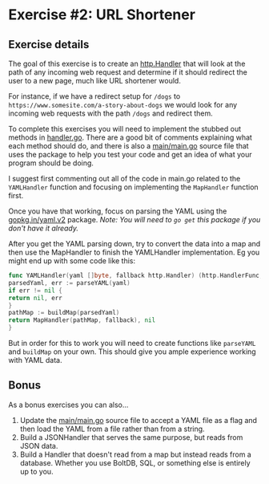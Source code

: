 # Exercise #2: URL Shortener

## Exercise details

The goal of this exercise is to create an [http.Handler](https://golang.org/pkg/net/http/#Handler) that will look at the
path of any incoming web request and determine if it should redirect the user to a new page, much like URL shortener
would.

For instance, if we have a redirect setup for `/dogs` to `https://www.somesite.com/a-story-about-dogs` we would look for
any incoming web requests with the path `/dogs` and redirect them.

To complete this exercises you will need to implement the stubbed out methods
in [handler.go](https://github.com/gophercises/urlshort/blob/master/handler.go). There are a good bit of comments
explaining what each method should do, and there is also
a [main/main.go](https://github.com/gophercises/urlshort/blob/master/main/main.go) source file that uses the package to
help you test your code and get an idea of what your program should be doing.

I suggest first commenting out all of the code in main.go related to the `YAMLHandler` function and focusing on
implementing the `MapHandler` function first.

Once you have that working, focus on parsing the YAML using the [gopkg.in/yaml.v2](https://godoc.org/gopkg.in/yaml.v2)
package. *Note: You will need to `go get` this package if you don't have it already.*

After you get the YAML parsing down, try to convert the data into a map and then use the MapHandler to finish the
YAMLHandler implementation. Eg you might end up with some code like this:

```go
func YAMLHandler(yaml []byte, fallback http.Handler) (http.HandlerFunc, error) {
parsedYaml, err := parseYAML(yaml)
if err != nil {
return nil, err
}
pathMap := buildMap(parsedYaml)
return MapHandler(pathMap, fallback), nil
}
```

But in order for this to work you will need to create functions like `parseYAML` and `buildMap` on your own. This should
give you ample experience working with YAML data.

## Bonus

As a bonus exercises you can also...

1. Update the [main/main.go](https://github.com/gophercises/urlshort/blob/master/main/main.go) source file to accept a
   YAML file as a flag and then load the YAML from a file rather than from a string.
2. Build a JSONHandler that serves the same purpose, but reads from JSON data.
3. Build a Handler that doesn't read from a map but instead reads from a database. Whether you use BoltDB, SQL, or
   something else is entirely up to you.